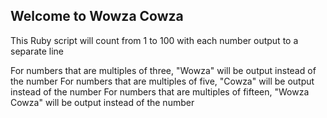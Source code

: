 ## Welcome to Wowza Cowza

This Ruby script will count from 1 to 100 with each number output to a separate line

For numbers that are multiples of three, "Wowza" will be output instead of the number
For numbers that are multiples of five, "Cowza" will be output instead of the number
For numbers that are multiples of fifteen, "Wowza Cowza" will be output instead of the number
